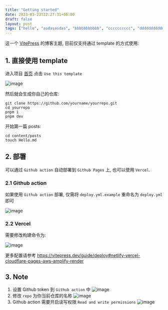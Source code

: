 ```yaml
---
title: "Getting started"
date: 2023-03-23T22:27:31+08:00
draft: false
layout: post
tags: ["hello", "asdasasdas", "bbbbbbbbbbb", "cccccccccc", "ddddddddddddd"]
---
```


这一个 [VitePress](https://vitepress.vuejs.org/) 的博客主题, 目前仅支持通过 template 的方式使用:

## 1. 直接使用 template

进入项目 [首页](https://github.com/fzdwx/vitepress-blog-theme) 点击 `Use this template`

![image](https://user-images.githubusercontent.com/65269574/227681996-3b540a42-cbbd-45d4-ace8-805bc0d587fd.png)

然后就会生成你自己的仓库:

```shell
git clone https://github.com/yourname/yourrepo.git
cd yourrepo
pnpm i
pnpm dev
```

开始第一篇 posts:

```
cd content/posts
touch Hello.md
```

## 2. 部署

可以通过 `Github action` 自动部署到 `Github Pages` 上, 也可以使用 `Vercel`.

### 2.1 Github action

如果使用 `Github action` 部署, 仅需将 `deploy.yml.example` 重命名为 `deploy.yml` 即可

![image](https://user-images.githubusercontent.com/65269574/227693247-cd247b3c-bf2d-4ceb-8f8a-9df58c8a4150.png)

### 2.2 Vercel

需要修改构建命令为:

![image](https://user-images.githubusercontent.com/65269574/227693554-f851cf22-dd51-48db-9fd5-d81446227862.png)

更多配置请参考 https://vitepress.dev/guide/deploy#netlify-vercel-cloudflare-pages-aws-amplify-render

## 3. Note

1. 设置 Github token 到 `Github action` 中
   ![image](https://user-images.githubusercontent.com/65269574/227569403-ac21c7fa-ed22-45e2-824d-1fa293ce0ac7.png)
2. 修改 `repo` 为你当前仓库的名称
   ![image](https://user-images.githubusercontent.com/65269574/227692648-79b74a2e-b597-40a3-a7c0-6acc85a75d5a.png)
3. Github action 需要开启读写权限 `Read and write permissions`
   ![image](https://user-images.githubusercontent.com/65269574/227569746-8e615cca-69f4-488c-a1a9-5849eb40327f.png)
